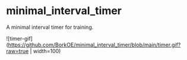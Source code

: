 # minimal_interval_timer

A minimal interval timer for training. 

![timer-gif](https://github.com/BorkOE/minimal_interval_timer/blob/main/timer.gif?raw=true | width=100) 
